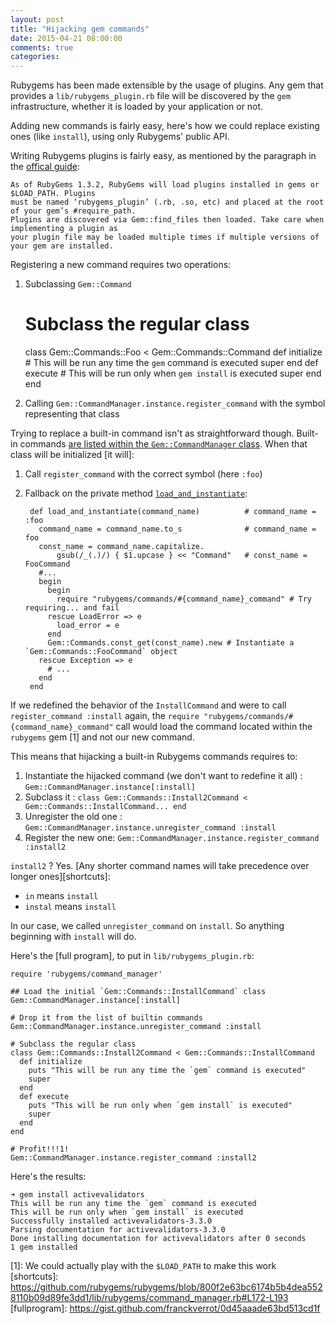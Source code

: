 ```yaml
---
layout: post
title: "Hijacking gem commands"
date: 2015-04-21 08:00:00
comments: true
categories: 
---
```


Rubygems has been made extensible by the usage of plugins. Any gem that provides a `lib/rubygems_plugin.rb` file
will be discovered by the `gem` infrastructure, whether it is loaded by your application or not.

Adding new commands is fairly easy, here's how we could replace existing ones (like `install`), using only
Rubygems' public API.

<!-- more -->

Writing Rubygems plugins is fairly easy, as mentioned by the paragraph in the [offical guide][plugins]:

    As of RubyGems 1.3.2, RubyGems will load plugins installed in gems or $LOAD_PATH. Plugins
    must be named ‘rubygems_plugin’ (.rb, .so, etc) and placed at the root of your gem’s #require_path.
    Plugins are discovered via Gem::find_files then loaded. Take care when implementing a plugin as
    your plugin file may be loaded multiple times if multiple versions of your gem are installed.


Registering a new command requires two operations:

1. Subclassing `Gem::Command`

      # Subclass the regular class
      class Gem::Commands::Foo < Gem::Commands::Command
        def initialize
          # This will be run any time the `gem` command is executed
          super
        end
        def execute
          # This will be run only when `gem install` is executed
          super
        end
      end

2. Calling `Gem::CommandManager.instance.register_command` with the symbol representing that class

Trying to replace a built-in command isn't as straightforward though. Built-in commands [are listed within the
`Gem::CommandManager` class][builtins]. When that class will be initialized [it will]:

1. Call `register_command` with the correct symbol (here `:foo`)
2. Fallback on the private method [`load_and_instantiate`][l_and_i]:

        def load_and_instantiate(command_name)          # command_name = :foo
          command_name = command_name.to_s              # command_name = foo
          const_name = command_name.capitalize.
              gsub(/_(.)/) { $1.upcase } << "Command"   # const_name = FooCommand
          #...
          begin
            begin
              require "rubygems/commands/#{command_name}_command" # Try requiring... and fail
            rescue LoadError => e
              load_error = e
            end
            Gem::Commands.const_get(const_name).new # Instantiate a `Gem::Commands::FooCommand` object
          rescue Exception => e
            # ...
          end
        end

If we redefined the behavior of the `InstallCommand` and were to call `register_command :install` again,
the `require "rubygems/commands/#{command_name}_command"` call would load the command located within the
`rubygems` gem [1] and not our new command.

This means that hijacking a built-in Rubygems commands requires to:

1. Instantiate the hijacked command (we don't want to redefine it all) : `Gem::CommandManager.instance[:install]`
2. Subclass it : `class Gem::Commands::Install2Command < Gem::Commands::InstallCommand... end`
3. Unregister the old one : `Gem::CommandManager.instance.unregister_command :install`
4. Register the new one: `Gem::CommandManager.instance.register_command :install2`

`install2` ? Yes. [Any shorter command names will take precedence over longer ones][shortcuts]:

* `in` means `install`
* `instal` means `install`

In our case, we called `unregister_command` on `install`. So anything beginning with `install` will do.

Here's the [full program], to put in `lib/rubygems_plugin.rb`:

    require 'rubygems/command_manager'
     
    ## Load the initial `Gem::Commands::InstallCommand` class
    Gem::CommandManager.instance[:install]
     
    # Drop it from the list of builtin commands
    Gem::CommandManager.instance.unregister_command :install
     
    # Subclass the regular class
    class Gem::Commands::Install2Command < Gem::Commands::InstallCommand
      def initialize
        puts "This will be run any time the `gem` command is executed"
        super
      end
      def execute
        puts "This will be run only when `gem install` is executed"
        super
      end
    end
     
    # Profit!!!1!
    Gem::CommandManager.instance.register_command :install2


Here's the results:

    ➜ gem install activevalidators
    This will be run any time the `gem` command is executed
    This will be run only when `gem install` is executed
    Successfully installed activevalidators-3.3.0
    Parsing documentation for activevalidators-3.3.0
    Done installing documentation for activevalidators after 0 seconds
    1 gem installed


[plugins]: http://guides.rubygems.org/plugins/
[builtins]: https://github.com/rubygems/rubygems/blob/800f2e63bc6174b5b4dea5528110b09d89fe3dd1/lib/rubygems/command_manager.rb#L36
[l_and_i]: https://github.com/rubygems/rubygems/blob/800f2e63bc6174b5b4dea5528110b09d89fe3dd1/lib/rubygems/command_manager.rb#L197-L215
[1]: We could actually play with the `$LOAD_PATH` to make this work
[shortcuts]: https://github.com/rubygems/rubygems/blob/800f2e63bc6174b5b4dea5528110b09d89fe3dd1/lib/rubygems/command_manager.rb#L172-L193
[fullprogram]: https://gist.github.com/franckverrot/0d45aaade63bd513cd1f
